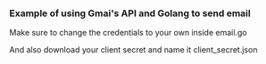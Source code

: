 ### Example of using Gmai's API and Golang to send email

Make sure to change the credentials to your own inside email.go 

And also download your client secret and name it client_secret.json
